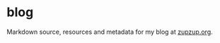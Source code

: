 # blog

Markdown source, resources and metadata for my blog at [zupzup.org](https://www.zupzup.org).
